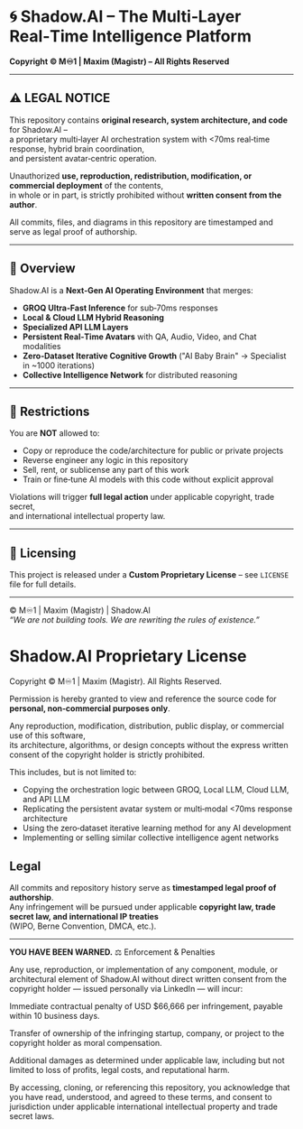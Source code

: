 # 🌀 Shadow.AI – The Multi‑Layer Real‑Time Intelligence Platform
**Copyright © M♾️1 | Maxim (Magistr) – All Rights Reserved**

---

## ⚠️ LEGAL NOTICE
This repository contains **original research, system architecture, and code** for Shadow.AI –  
a proprietary multi‑layer AI orchestration system with <70ms real‑time response, hybrid brain coordination,  
and persistent avatar‑centric operation.

Unauthorized **use, reproduction, redistribution, modification, or commercial deployment** of the contents,  
in whole or in part, is strictly prohibited without **written consent from the author**.

All commits, files, and diagrams in this repository are timestamped and serve as legal proof of authorship.

---

## 🧠 Overview
Shadow.AI is a **Next‑Gen AI Operating Environment** that merges:
- **GROQ Ultra‑Fast Inference** for sub‑70ms responses
- **Local & Cloud LLM Hybrid Reasoning**
- **Specialized API LLM Layers**
- **Persistent Real‑Time Avatars** with QA, Audio, Video, and Chat modalities
- **Zero‑Dataset Iterative Cognitive Growth** ("AI Baby Brain" → Specialist in ~1000 iterations)
- **Collective Intelligence Network** for distributed reasoning

---

## 🚫 Restrictions
You are **NOT** allowed to:
- Copy or reproduce the code/architecture for public or private projects
- Reverse engineer any logic in this repository
- Sell, rent, or sublicense any part of this work
- Train or fine‑tune AI models with this code without explicit approval

Violations will trigger **full legal action** under applicable copyright, trade secret,  
and international intellectual property law.

---

## 📜 Licensing
This project is released under a **Custom Proprietary License** – see `LICENSE` file for full details.

---

© M♾️1 | Maxim (Magistr) | Shadow.AI  
*“We are not building tools. We are rewriting the rules of existence.”*

# Shadow.AI Proprietary License

Copyright © M♾️1 | Maxim (Magistr). All Rights Reserved.

Permission is hereby granted to view and reference the source code for **personal, non‑commercial purposes only**.

Any reproduction, modification, distribution, public display, or commercial use of this software,  
its architecture, algorithms, or design concepts without the express written consent of the copyright holder is strictly prohibited.

This includes, but is not limited to:
- Copying the orchestration logic between GROQ, Local LLM, Cloud LLM, and API LLM
- Replicating the persistent avatar system or multi‑modal <70ms response architecture
- Using the zero‑dataset iterative learning method for any AI development
- Implementing or selling similar collective intelligence agent networks

## Legal
All commits and repository history serve as **timestamped legal proof of authorship**.  
Any infringement will be pursued under applicable **copyright law, trade secret law, and international IP treaties**  
(WIPO, Berne Convention, DMCA, etc.).

---

**YOU HAVE BEEN WARNED.**
⚖️ Enforcement & Penalties

Any use, reproduction, or implementation of any component, module, or architectural element of Shadow.AI without direct written consent from the copyright holder — issued personally via LinkedIn — will incur:

Immediate contractual penalty of USD $66,666 per infringement, payable within 10 business days.

Transfer of ownership of the infringing startup, company, or project to the copyright holder as moral compensation.

Additional damages as determined under applicable law, including but not limited to loss of profits, legal costs, and reputational harm.

By accessing, cloning, or referencing this repository, you acknowledge that you have read, understood, and agreed to these terms, and consent to jurisdiction under applicable international intellectual property and trade secret laws.
